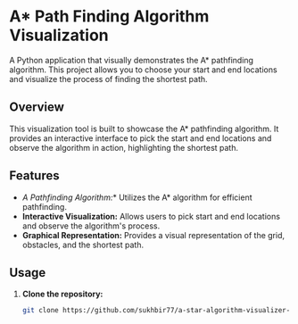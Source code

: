 # A* Path Finding Algorithm Visualization

A Python application that visually demonstrates the A* pathfinding algorithm. This project allows you to choose your start and end locations and visualize the process of finding the shortest path.

## Overview

This visualization tool is built to showcase the A* pathfinding algorithm. It provides an interactive interface to pick the start and end locations and observe the algorithm in action, highlighting the shortest path.

## Features

- **A* Pathfinding Algorithm:** Utilizes the A* algorithm for efficient pathfinding.
- **Interactive Visualization:** Allows users to pick start and end locations and observe the algorithm's process.
- **Graphical Representation:** Provides a visual representation of the grid, obstacles, and the shortest path.

## Usage

1. **Clone the repository:**
   ```bash
   git clone https://github.com/sukhbir77/a-star-algorithm-visualizer-tool-python.git
